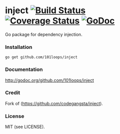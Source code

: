 inject [![Build Status](https://secure.travis-ci.org/101loops/inject.png)](https://travis-ci.org/101loops/inject) [![Coverage Status](https://coveralls.io/repos/101loops/inject/badge.png)](https://coveralls.io/r/101loops/inject) [![GoDoc](https://camo.githubusercontent.com/6bae67c5189d085c05271a127da5a4bbb1e8eb2c/68747470733a2f2f676f646f632e6f72672f6769746875622e636f6d2f736d61727479737472656574732f676f636f6e7665793f7374617475732e706e67)](http://godoc.org/github.com/101loops/inject)
======

Go package for dependency injection.

### Installation
`go get github.com/101loops/inject`

### Documentation
http://godoc.org/github.com/101loops/inject

### Credit
Fork of (https://github.com/codegangsta/inject).

### License
MIT (see LICENSE).
